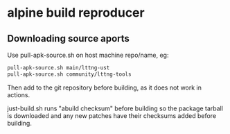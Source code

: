 # alpine build reproducer

## Downloading source aports

Use pull-apk-source.sh on host machine repo/name, eg:
```bash
pull-apk-source.sh main/lttng-ust
pull-apk-source.sh community/lttng-tools
```

Then add to the git repository before building, as it does not work in actions.

just-build.sh runs "abuild checksum" before building so the package tarball is
downloaded and any new patches have their checksums added before building.
